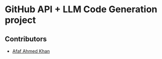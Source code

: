 # GitHub API + LLM Code Generation project

## Contributors
- [Afaf Ahmed Khan](https://github.com/Afaf2003)
